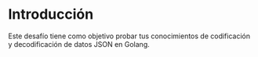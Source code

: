 # Introducción

Este desafío tiene como objetivo probar tus conocimientos de codificación y decodificación de datos JSON en Golang.

